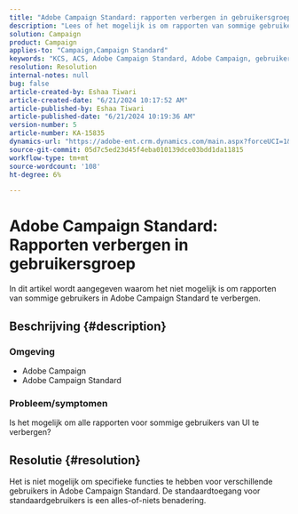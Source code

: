 ```yaml
---
title: "Adobe Campaign Standard: rapporten verbergen in gebruikersgroep"
description: "Lees of het mogelijk is om rapporten van sommige gebruikers in Adobe Campaign Standard te verbergen."
solution: Campaign
product: Campaign
applies-to: "Campaign,Campaign Standard"
keywords: "KCS, ACS, Adobe Campaign Standard, Adobe Campaign, gebruikersgroep, rapporten verbergen, Veelgestelde vragen"
resolution: Resolution
internal-notes: null
bug: false
article-created-by: Eshaa Tiwari
article-created-date: "6/21/2024 10:17:52 AM"
article-published-by: Eshaa Tiwari
article-published-date: "6/21/2024 10:19:36 AM"
version-number: 5
article-number: KA-15835
dynamics-url: "https://adobe-ent.crm.dynamics.com/main.aspx?forceUCI=1&pagetype=entityrecord&etn=knowledgearticle&id=be6f8181-b72f-ef11-840a-6045bd029b18"
source-git-commit: 05d7c5ed23d45f4eba010139dce03bdd1da11815
workflow-type: tm+mt
source-wordcount: '108'
ht-degree: 6%

---
```


# Adobe Campaign Standard: Rapporten verbergen in gebruikersgroep


In dit artikel wordt aangegeven waarom het niet mogelijk is om rapporten van sommige gebruikers in Adobe Campaign Standard te verbergen.

## Beschrijving {#description}


### Omgeving

- Adobe Campaign
- Adobe Campaign Standard


### Probleem/symptomen

Is het mogelijk om alle rapporten voor sommige gebruikers van UI te verbergen?


## Resolutie {#resolution}


Het is niet mogelijk om specifieke functies te hebben voor verschillende gebruikers in Adobe Campaign Standard. De standaardtoegang voor standaardgebruikers is een alles-of-niets benadering.
